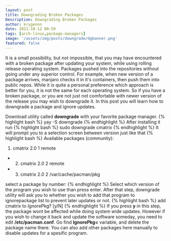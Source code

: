 ```yaml
---
layout: post
title: Downgrading Broken Packages
Description: Downgrading Broken Packages
author: krygennn
date: 2021-10-12 00:59
tags: [arch-linux,package-managers]
image: '/assets/img/posts/downgrade/dgbanner.png'
featured: false
---
```


It is a small possibility, but not impossible, that you may have encountered
with a broken package after updating your system, while using rolling release
operating system. Packages pushed into the repositories without going under
any superior control. For example, when new version of a package arrives,
manjaro checks it in it's containers, then push them into public repos. While
it is quite a personal preference which approach is better for you, it is not the
same for each operating system. So if you have a broken package, or you are not just
not comfortable with newer version of the release you may wish to downgrade it. 
In this post you will learn how to downgrade a package and ignore updates.

Download utility called **downgrade** with your favorite package manager.
{% highlight bash %}
yay -S downgrade
{% endhighlight %}
After installing it run
{% highlight bash %}
sudo downgrade cmatrix
{% endhighlight %}
It will prompt you to a selection screen between version just like that
{% highlight bash %}
Available packages (community):

   1)  cmatrix    2.0  1  remote
+  2)  cmatrix    2.0  2  remote
+  3)  cmatrix    2.0  2  /var/cache/pacman/pkg

select a package by number: 
{% endhighlight %}
Select which version of the program you wish to use than press enter.
After that step, downgrade utility will ask you to whether you wish to
add that program to ignorepackage list to prevent later updates or not.
{% highlight bash %}
add cmatrix to IgnorePkg? [y/N]
{% endhighlight %}
If you press **y** in this step, the package wont be affected while doing
system wide updates. However if you wish to change it back and update the
software someday, you need to edit **/etc/pacman.conf**. Go find **IgnorePkg=**
variable, and delete the package name there. You can also add other packages 
here manually to disable updates for a spesific program.

